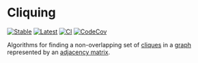 # Cliquing

[![Stable](https://img.shields.io/badge/docs-stable-blue.svg)](https://invenia.github.io/Cliquing.jl/stable)
[![Latest](https://img.shields.io/badge/docs-dev-blue.svg)](https://invenia.github.io/Cliquing.jl/dev)
[![CI](https://github.com/Invenia/Cliquing.jl/workflows/CI/badge.svg)](https://github.com/Invenia/Cliquing.jl/actions?query=workflow%3ACI)
[![CodeCov](https://codecov.io/gh/invenia/Cliquing.jl/branch/master/graph/badge.svg)](https://codecov.io/gh/invenia/Cliquing.jl)

Algorithms for finding a non-overlapping set of [cliques](https://en.wikipedia.org/wiki/Clique_(graph_theory)) in a [graph](https://en.wikipedia.org/wiki/Graph_(discrete_mathematics)) represented by an [adjacency matrix](https://en.wikipedia.org/wiki/Adjacency_matrix).

